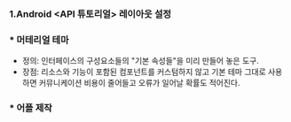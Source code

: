 ### 1.Android <API 튜토리얼> 레이아웃 설정 
### * 머테리얼 테마
  - 정의: 인터페이스의 구성요소들의 "기본 속성들"을 미리 만들어 놓은 도구.
  - 장점: 리소스와 기능이 포함된 컴포넌트를 커스텀하지 않고 기본 테마 그대로 사용하면 커뮤니케이션 비용이 줄어들고 오류가 일어날 확률도 적어진다.

### * 어플 제작 
